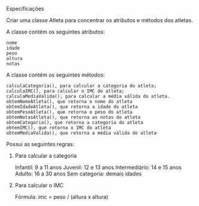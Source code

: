 Especificações

 Criar uma classe Atleta para concentrar os atributos e métodos dos atletas.

A classe contém os seguintes atributos:

    nome
    idade
    peso
    altura
    notas

A classe contém os seguintes métodos:

    calculaCategoria(), para calcular a categoria do atleta;
    calculaIMC(), para calcular o IMC do atleta;
    calculaMediaValida(), para calcular a média válida do atleta.
    obtemNomeAtleta(), que retorna o nome do atleta
    obtemIdadeAtleta(), que retorna a idade do atleta
    obtemPesoAtleta(), que retorna o peso do atleta
    obtemNotasAtleta(), que retorna as notas do atleta
    obtemCategoria(), que retorna a categoria do atleta
    obtemIMC(), que retorna o IMC do atleta
    obtemMediaValida(), que retorna a média válida do atleta

Possui as seguintes regras:

1. Para calcular a categoria

    Infantil: 9 a 11 anos
    Juvenil: 12 e 13 anos
    Intermediário: 14 e 15 anos
    Adulto: 16 a 30 anos
    Sem categoria: demais idades

2. Para calcular o IMC

    Fórmula: imc = peso / (altura x altura)


